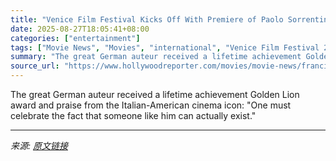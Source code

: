 ```yaml
---
title: "Venice Film Festival Kicks Off With Premiere of Paolo Sorrentino’s ‘La Grazia’, Francis Ford Coppola Tribute to Werner Herzog"
date: 2025-08-27T18:05:41+08:00
categories: ["entertainment"]
tags: ["Movie News", "Movies", "international", "Venice Film Festival 2025"]
summary: "The great German auteur received a lifetime achievement Golden Lion award and praise from the Italian-American cinema icon: \"One must celebrate the fact that someone like him can actually exist.\""
source_url: "https://www.hollywoodreporter.com/movies/movie-news/francis-ford-coppola-pays-tribute-to-werner-herzog-venice-1236354479/"
---
```


The great German auteur received a lifetime achievement Golden Lion award and praise from the Italian-American cinema icon: "One must celebrate the fact that someone like him can actually exist."

---

*来源: [原文链接](https://www.hollywoodreporter.com/movies/movie-news/francis-ford-coppola-pays-tribute-to-werner-herzog-venice-1236354479/)*
